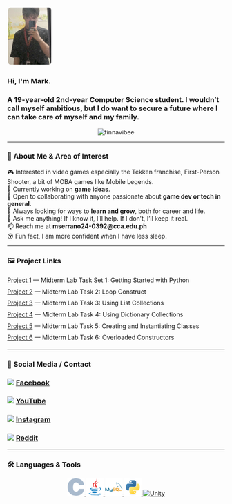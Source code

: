 <div align="left" style="margin-top: -30px;"
    <tr>
      <td>
        <img src="pitcha.jpg" width="100" border="2" style="border-color:white; border-radius:8px;">
      </td>
      <td>
        <h3>Hi, I'm Mark.</h3>
        <h3>A 19-year-old 2nd-year Computer Science student. I wouldn’t call myself ambitious, but I do want to secure a future where I can take care of myself and my family.</h3>
      </td>
    </tr>
</div>

<p align="center"> 
  <img src="https://komarev.com/ghpvc/?username=finnavibee&label=Profile%20views&color=0e75b6&style=flat" alt="finnavibee" /> 
</p>

---
<div align="left">

<h3>👨 About Me & Area of Interest</h3>

<p>
🎮 Interested in video games especially the Tekken franchise, First-Person Shooter, a bit of MOBA games like Mobile Legends. <br>
🔭 Currently working on <b>game ideas</b>. <br>
👯 Open to collaborating with anyone passionate about <b>game dev or tech in general</b>. <br>
🤝 Always looking for ways to <b>learn and grow</b>, both for career and life. <br>
💬 Ask me anything! If I know it, I’ll help. If I don’t, I’ll keep it real. <br>
📫 Reach me at <b>mserrano24-0392@cca.edu.ph</b> <br>
😵 Fun fact, I am more confident when I have less sleep.
</p>

</div> 

---

<h3 align="left">🖼️ Project Links</h3>

<p align="left" style="line-height: 1.9;">
<a href="./projects/Midterm%20Lab%20Task%20Set%201.%20Getting%20started%20with%20Python.pdf">Project 1</a> — Midterm Lab Task Set 1: Getting Started with Python<br>
<a href="./projects/Midterm%20Lab%20Task%202.%20Loop%20Construct.pdf">Project 2</a> — Midterm Lab Task 2: Loop Construct<br>
<a href="./projects/Midterm%20Lab%20Task%203.%20Using%20List%20Collections.pdf">Project 3</a> — Midterm Lab Task 3: Using List Collections<br>
<a href="./projects/Midterm%20Lab%20Task%204.%20Using%20Dictionary%20Collections.pdf">Project 4</a> — Midterm Lab Task 4: Using Dictionary Collections<br>
<a href="./projects/Midterm%20Lab%20Task%205.%20Creating%20and%20Instantiating%20Classes.pdf">Project 5</a> — Midterm Lab Task 5: Creating and Instantiating Classes<br>
<a href="./projects/Midterm%20Lab%20Task%206.%20Overloaded%20Consturctors.pdf">Project 6</a> — Midterm Lab Task 6: Overloaded Constructors
</p>

---

### 👤 Social Media / Contact  

<h3>
  <img src="https://cdn.jsdelivr.net/gh/simple-icons/simple-icons/icons/facebook.svg" width="20"> 
  <a href="https://www.facebook.com/finnavibee">Facebook</a>
</h3>

<h3>
  <img src="https://cdn.jsdelivr.net/gh/simple-icons/simple-icons/icons/youtube.svg" width="20"> 
  <a href="https://www.youtube.com/@finnavibee">YouTube</a>
</h3>

<h3>
  <img src="https://cdn.jsdelivr.net/gh/simple-icons/simple-icons/icons/instagram.svg" width="20"> 
  <a href="https://www.instagram.com/finnavibee">Instagram</a>
</h3>

<h3>
  <img src="https://cdn.jsdelivr.net/gh/simple-icons/simple-icons/icons/reddit.svg" width="20"> 
  <a href="https://www.reddit.com/user/TransportationOdd791">Reddit</a>
</h3>

---

### 🛠️ Languages & Tools  
<p align="center"> 
  <a href="https://www.cprogramming.com/" target="_blank" rel="noreferrer"> 
    <img src="https://raw.githubusercontent.com/devicons/devicon/master/icons/c/c-original.svg" alt="C" width="40" height="40"/> 
  </a> 
  <a href="https://www.java.com" target="_blank" rel="noreferrer"> 
    <img src="https://raw.githubusercontent.com/devicons/devicon/master/icons/java/java-original.svg" alt="Java" width="40" height="40"/> 
  </a> 
  <a href="https://www.mysql.com/" target="_blank" rel="noreferrer"> 
    <img src="https://raw.githubusercontent.com/devicons/devicon/master/icons/mysql/mysql-original-wordmark.svg" alt="MySQL" width="40" height="40"/> 
  </a> 
  <a href="https://www.python.org" target="_blank" rel="noreferrer"> 
    <img src="https://raw.githubusercontent.com/devicons/devicon/master/icons/python/python-original.svg" alt="Python" width="40" height="40"/> 
  </a> 
  <a href="https://unity.com/" target="_blank" rel="noreferrer"> 
    <img src="https://www.vectorlogo.zone/logos/unity3d/unity3d-icon.svg" alt="Unity" width="40" height="40"/> 
  </a> 
</p>
